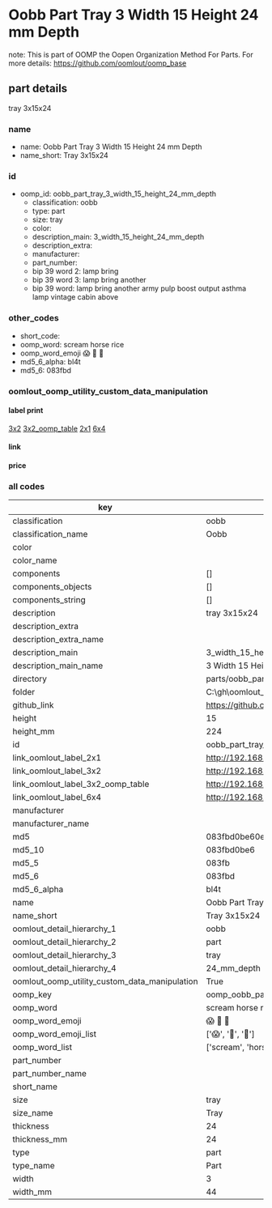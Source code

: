 # Oobb Part Tray 3 Width 15 Height 24 mm Depth  

note: This is part of OOMP the Oopen Organization Method For Parts. For more details: https://github.com/oomlout/oomp_base

##  part details
  



tray 3x15x24



### name
* name: Oobb Part Tray 3 Width 15 Height 24 mm Depth
* name_short: Tray 3x15x24 
### id
* oomp_id: oobb_part_tray_3_width_15_height_24_mm_depth
  * classification: oobb
  * type: part
  * size: tray
  * color: 
  * description_main: 3_width_15_height_24_mm_depth
  * description_extra: 
  * manufacturer: 
  * part_number: 
  * bip 39 word 2: lamp bring
  * bip 39 word 3: lamp bring another
  * bip 39 word: lamp bring another army pulp boost output asthma lamp vintage cabin above

### other_codes
* short_code: 
* oomp_word: scream horse rice
* oomp_word_emoji :scream: :horse: :rice:
* md5_6_alpha: bl4t
* md5_6: 083fbd






### oomlout_oomp_utility_custom_data_manipulation
#### label print
[3x2](http://192.168.1.245:1112/?label=oomp%20bl4t)
[3x2_oomp_table](http://192.168.1.108:1112/?label=oomp%20bl4t)
[2x1](http://192.168.1.242:1112/?label=oomp%20bl4t)
[6x4](http://192.168.1.55:1112/?label=oomp%20bl4t)    

#### link

                              

#### price







### all codes 
| key | value |  
| --- | --- |  
| classification | oobb |  
| classification_name | Oobb |  
| color |  |  
| color_name |  |  
| components | [] |  
| components_objects | [] |  
| components_string | [] |  
| description | tray 3x15x24 |  
| description_extra |  |  
| description_extra_name |  |  
| description_main | 3_width_15_height_24_mm_depth |  
| description_main_name | 3 Width 15 Height 24 mm Depth |  
| directory | parts/oobb_part_tray_3_width_15_height_24_mm_depth |  
| folder | C:\gh\oomlout_oobb_version_4_generated_parts\parts\oobb_part_tray_3_width_15_height_24_mm_depth |  
| github_link | https://github.com/oomlout/oomlout_oomp_part_src/tree/main/parts/oobb_part_tray_3_width_15_height_24_mm_depth |  
| height | 15 |  
| height_mm | 224 |  
| id | oobb_part_tray_3_width_15_height_24_mm_depth |  
| link_oomlout_label_2x1 | http://192.168.1.242:1112/?label=oomp%20bl4t |  
| link_oomlout_label_3x2 | http://192.168.1.245:1112/?label=oomp%20bl4t |  
| link_oomlout_label_3x2_oomp_table | http://192.168.1.108:1112/?label=oomp%20bl4t |  
| link_oomlout_label_6x4 | http://192.168.1.55:1112/?label=oomp%20bl4t |  
| manufacturer |  |  
| manufacturer_name |  |  
| md5 | 083fbd0be60e13ac66d6b0c013070be6 |  
| md5_10 | 083fbd0be6 |  
| md5_5 | 083fb |  
| md5_6 | 083fbd |  
| md5_6_alpha | bl4t |  
| name | Oobb Part Tray 3 Width 15 Height 24 mm Depth |  
| name_short | Tray 3x15x24  |  
| oomlout_detail_hierarchy_1 | oobb |  
| oomlout_detail_hierarchy_2 | part |  
| oomlout_detail_hierarchy_3 | tray |  
| oomlout_detail_hierarchy_4 | 24_mm_depth |  
| oomlout_oomp_utility_custom_data_manipulation | True |  
| oomp_key | oomp_oobb_part_tray_3_width_15_height_24_mm_depth |  
| oomp_word | scream horse rice |  
| oomp_word_emoji | :scream: :horse: :rice: |  
| oomp_word_emoji_list | [':scream:', ':horse:', ':rice:'] |  
| oomp_word_list | ['scream', 'horse', 'rice'] |  
| part_number |  |  
| part_number_name |  |  
| short_name |  |  
| size | tray |  
| size_name | Tray |  
| thickness | 24 |  
| thickness_mm | 24 |  
| type | part |  
| type_name | Part |  
| width | 3 |  
| width_mm | 44 |  
